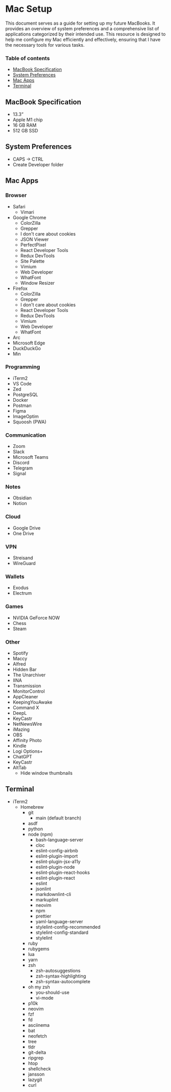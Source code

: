 # Mac Setup

This document serves as a guide for setting up my future MacBooks. It provides an overview of system preferences and a comprehensive list of applications categorized by their intended use. This resource is designed to help me configure my Mac efficiently and effectively, ensuring that I have the necessary tools for various tasks.

### Table of contents

- [MacBook Specification](#macbook-specification)
- [System Preferences](#system-preferences)
- [Mac Apps](#mac-apps)
- [Terminal](#terminal)

## MacBook Specification

- 13.3”
- Apple M1 chip
- 16 GB RAM
- 512 GB SSD

## System Preferences

- CAPS -> CTRL
- Create Developer folder

## Mac Apps

### Browser

- Safari
  - Vimari
- Google Chrome
  - ColorZilla
  - Grepper
  - I don't care about cookies
  - JSON Viewer
  - PerfectPixel
  - React Developer Tools
  - Redux DevTools
  - Site Palette
  - Vimium
  - Web Developer
  - WhatFont
  - Window Resizer
- Firefox
  - ColorZilla
  - Grepper
  - I don't care about cookies
  - React Developer Tools
  - Redux DevTools
  - Vimium
  - Web Developer
  - WhatFont
- Arc
- Microsoft Edge
- DuckDuckGo
- Min

### Programming

- iTerm2
- VS Code
- Zed
- PostgreSQL
- Docker
- Postman
- Figma
- ImageOptim
- Squoosh (PWA)

### Communication

- Zoom
- Slack
- Microsoft Teams
- Discord
- Telegram
- Signal

### Notes

- Obsidian
- Notion

### Cloud

- Google Drive
- One Drive

### VPN

- Streisand
- WireGuard

### Wallets

- Exodus
- Electrum

### Games

- NVIDIA GeForce NOW
- Chess
- Steam

### Other

- Spotify
- Maccy
- Alfred
- Hidden Bar
- The Unarchiver
- IINA
- Transmission
- MonitorControl
- AppCleaner
- KeepingYouAwake
- Command X
- DeepL
- KeyCastr
- NetNewsWire
- iMazing
- OBS
- Affinity Photo
- Kindle
- Logi Options+
- ChatGPT
- KeyCastr
- AltTab
  - Hide window thumbnails

## Terminal

- iTerm2
  - Homebrew
    - git
      - main (default branch)
    - asdf
    - python
    - node (npm)
      - bash-language-server
      - cloc
      - eslint-config-airbnb
      - eslint-plugin-import
      - eslint-plugin-jsx-a11y
      - eslint-plugin-node
      - eslint-plugin-react-hooks
      - eslint-plugin-react
      - eslint
      - jsonlint
      - markdownlint-cli
      - markuplint
      - neovim
      - npm
      - prettier
      - yaml-language-server
      - stylelint-config-recommended
      - stylelint-config-standard
      - stylelint
    - ruby
    - rubygems
    - lua
    - yarn
    - zsh
      - zsh-autosuggestions
      - zsh-syntax-highlighting
      - zsh-syntax-autocomplete
    - oh my zsh
      - you-should-use
      - vi-mode
    - p10k
    - neovim
    - fzf
    - fd
    - asciinema
    - bat
    - neofetch
    - tree
    - tldr
    - git-delta
    - ripgrep
    - htop
    - shellcheck
    - jansson
    - lazygit
    - curl
